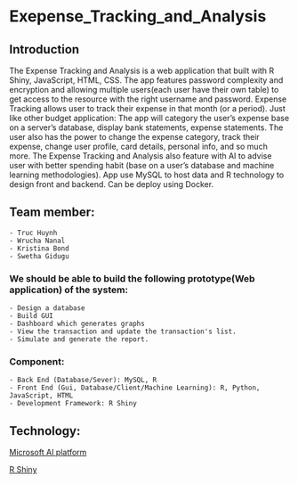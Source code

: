 # Exepense_Tracking_and_Analysis

## Introduction
The Expense Tracking and Analysis is a web application that built with R Shiny, JavaScript, HTML, CSS. The app features password complexity and encryption and allowing multiple users(each user have their own table) to get access to the resource with the right username and password. Expense Tracking allows user to track their expense in that month (or a period). Just like other budget application: The app will category the user’s expense base on a server’s database, display bank statements, expense statements. The user also has the power to change the expense category, track their expense, change user profile, card details, personal info, and so much more. The Expense Tracking and Analysis also feature with AI to advise user with better spending habit (base on a user’s database and machine learning methodologies). App use MySQL to host data and R technology to design front and backend. Can be deploy using Docker.

## Team member:
    - Truc Huynh
    - Wrucha Nanal
    - Kristina Bond
    - Swetha Gidugu


### We should be able to build the following prototype(Web application) of the system:
    - Design a database
    - Build GUI
    - Dashboard which generates graphs 
    - View the transaction and update the transaction's list.
    - Simulate and generate the report.


### Component:
    - Back End (Database/Sever): MySQL, R
    - Front End (Gui, Database/Client/Machine Learning): R, Python, JavaScript, HTML
    - Development Framework: R Shiny

## Technology:
[Microsoft AI platform](https://docs.microsoft.com/en-us/archive/msdn-magazine/2017/connect/artificial-intelligence-getting-started-with-microsoft-ai)

[R Shiny](https://shiny.rstudio.com/)
  


    
